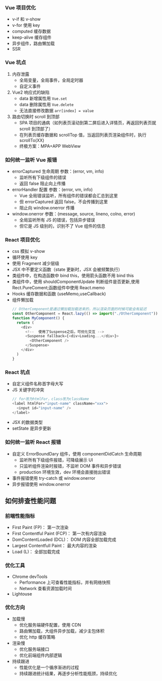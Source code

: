 ### Vue 项目优化

- v-if 和 v-show
- v-for 使用 key
- computed 缓存数据
- keep-alive 缓存组件
- 异步组件，路由懒加载
- SSR

### Vue 坑点

1. 内存泄露
   - 全局变量，全局事件，全局定时器
   - 自定义事件
2. Vue2 响应式的缺陷
   - data 新增属性用 `Vue.set`
   - data 删除属性用 `Vue.delete`
   - 无法直接修改数据 `arr[index] = value`
3. 路由切换时 scroll 到顶部
   - SPA 项目的通病（如列表页滚动到第二屏后进入详情页，再返回列表页就 scroll 到顶部了）
   - 在列表页缓存数据和 scrollTop 值，当返回列表页渲染组件时，执行 scrollTo(XX)
   - 终极方案：MPA+APP WebView

### 如何统一监听 Vue 报错

- errorCaptured 生命周期 参数：(error, vm, info)
  - 监听所有下级组件的错误
  - 返回 false 阻止向上传播
- errorHandler 配置 参数：(error, vm, info)
  - Vue 全局错误监听，所有组件的错误都会汇总到这里
  - 但 errorCaptured 返回 false，不会传播到这里
  - 阻止向 window.onerror 传播
- window.onerror 参数：(message, source, lineno, colno, error)
  - 全局监听所有 JS 的错误，包括异步错误
  - 但它是 JS 级别的，识别不了 Vue 组件的信息

### React 项目优化

- css 模拟 v-show
- 循环使用 key
- 使用 Fragment 减少层级
- JSX 中不要定义函数（state 更新时，JSX 会被频繁执行）
- 类组件中，在构造函数中 bind this，使用箭头函数不用 bind this
- 类组件中，使用 shouldComponentUpdate 判断组件是否更新,使用 Rect.PureComent;函数组件中使用 React.memo
- Hooks 缓存数据和函数 (useMemo,useCallback)
- 组件懒加载
  ```javascript
  // OtherComponent是通过懒加载加载进来的，所以渲染页面的时候可能会有延迟
  const OtherComponent = React.lazy(() => import("./OtherComponent"))
  function MyComponent() {
    return (
      <div>
        <!--  使用了Suspense之后，可优化交互 -->
        <Suspense fallback={<div>Loading...</div>}>
          <OtherComponent />
        </Suspense>
      </div>
    )
  }
  ```

### React 坑点

- 自定义组件名称首字母大写
- JS 关键字的冲突
  ```javascript
  // for改为htmlFor，class改为className
  <label htmlFor="input-name" className="xxx">
    <input id="input-name" />
  </label>
  ```
- JSX 的数据类型
- setState 是异步更新

### 如何统一监听 React 报错

- 自定义 ErrorBoundDary 组件，使用 componentDidCatch 生命周期
  - 监听所有下级组件报错，可降级展示 UI
  - 只监听组件渲染时报错，不监听 DOM 事件和异步错误
  - production 环境生效，dev 环境会直接抛出错误
- 事件报错使用 try-catch 或 window.onerror
- 异步报错使用 window.onerror

## 如何排查性能问题

### 前端性能指标

- First Paint (FP)： 第一次渲染
- First Contentful Paint (FCP)： 第一次有内容渲染
- DomContentLoaded (DCL)： DOM 内容全部加载完成
- Largest Contentfull Paint： 最大内容的渲染
- Load (L)： 全部加载完成

### 优化工具

- Chrome devTools
  - Performance 上可查看性能指标，并有网络快照
  - Network 查看资源加载时间
- Lightouse

### 优化方向

- 加载慢
  - 优化服务端硬件配置，使用 CDN
  - 路由懒加载，大组件异步加载，减少主包体积
  - 优化 http 缓存策略
- 渲染慢
  - 优化服务端接口
  - 优化前端组件内部逻辑
- 持续跟进
  - 性能优化是一个循序渐进的过程
  - 持续跟进统计结果，再逐步分析性能瓶颈，持续优化

